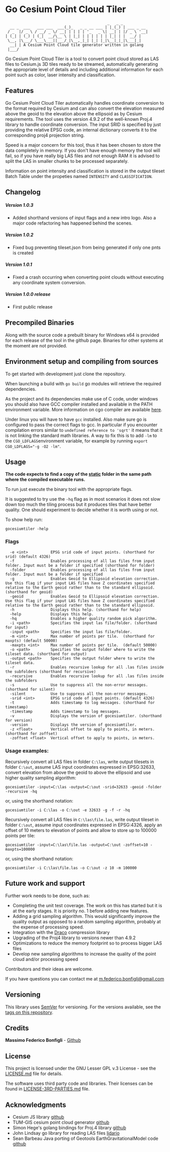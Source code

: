 # Go Cesium Point Cloud Tiler

```
                                             _   _ _
  __ _  ___   ___ ___  ___(_)_   _ _ __ ___ | |_(_) | ___ _ __
 / _  |/ _ \ / __/ _ \/ __| | | | | '_   _ \| __| | |/ _ \ '__|
| (_| | (_) | (_|  __/\__ \ | |_| | | | | | | |_| | |  __/ |
 \__, |\___/ \___\___||___/_|\__,_|_| |_| |_|\__|_|_|\___|_|
  __| | A Cesium Point Cloud tile generator written in golang
 |___/ 
```



Go Cesium Point Cloud Tiler is a tool to convert point cloud stored as LAS files to Cesium.js 3D tiles ready to be
streamed, automatically generating the appropriate level of details and including additional information for each point 
such as color, laser intensity and classification.   

## Features
Go Cesium Point Cloud Tiler automatically handles coordinate conversion to the format required by Cesium and can also 
convert the elevation measured above the geoid to the elevation above the ellipsoid as by Cesium requirements. 
The tool uses the version 4.9.2 of the well-known Proj.4 library to handle coordinate conversion. The input SRID is
specified by just providing the relative EPSG code, an internal dictionary converts it to the corresponding proj4 
projection string.

Speed is a major concern for this tool, thus it has been chosen to store the data completely in memory. If you don't 
have enough memory the tool will fail, so if you have really big LAS files and not enough RAM it is advised to split 
the LAS in smaller chunks to be processed separately.

Information on point intensity and classification is stored in the output tileset Batch Table under the 
propeties named `INTENSITY` and `CLASSIFICATION`.


## Changelog
##### Version 1.0.3 
* Added shorthand versions of input flags and a new intro logo. Also a major code refactoring has happened behind the scenes. 

##### Version 1.0.2 
* Fixed bug preventing tileset.json from being generated if only one pnts is created

##### Version 1.0.1 
* Fixed a crash occurring when converting point clouds without executing any coordinate system conversion.

##### Version 1.0.0 release
* First public release

## Precompiled Binaries
Along with the source code a prebuilt binary for Windows x64 is provided for each release of the tool in the github page.
Binaries for other systems at the moment are not provided.

## Environment setup and compiling from sources
To get started with development just clone the repository. 

When launching a build with `go build` go modules will retrieve the required dependencies. 

As the project and its dependencies make use of C code, under windows you should also have GCC compiler installed and available
in the PATH environment variable. More information on cgo compiler are available [here](https://github.com/golang/go/wiki/cgo).

Under linux you will have to have `gcc` installed. Also make sure go is configured to pass the correct flags to gcc. In particular if you encounter compilation errors similar to `undefined reference to 'sqrt'` it means that it is not linking the standard math libraries. A way to fix this is to add `-lm` to the `CGO_LDFLAGS`environment variable, for example by running `export CGO_LDFLAGS="-g -O2 -lm"`.
## Usage

<b>The code expects to find a copy of the [static](static) folder in the same path where the compiled executable runs.</b>

To run just execute the binary tool with the appropriate flags.

It is suggested to try use the `-hq` flag as in most scenarios it does not slow down too much the tiling
process but it produces tiles that have better quality. One should experiment to decide whether it is worth using or not.

To show help run:
```
gocesiumtiler -help
```

### Flags

```
  -e <int>          EPSG srid code of input points. (shorthand for srid) (default 4326)
  -f                Enables processing of all las files from input folder. Input must be a folder if specified (shorthand for folder)
  -folder           Enables processing of all las files from input folder. Input must be a folder if specified
  -g                Enables Geoid to Ellipsoid elevation correction. Use this flag if your input LAS files have Z coordinates specified relative to the Earth geoid rather than to the standard ellipsoid. (shorthand for geoid)
  -geoid            Enables Geoid to Ellipsoid elevation correction. Use this flag if your input LAS files have Z coordinates specified relative to the Earth geoid rather than to the standard ellipsoid.
  -h                Displays this help. (shorthand for help)
  -help             Displays this help.
  -hq               Enables a higher quality random pick algorithm.
  -i <path>         Specifies the input las file/folder. (shorthand for input)
  -input <path>     Specifies the input las file/folder.
  -m <int>          Max number of points per tile.  (shorthand for maxpts) (default 50000)
  -maxpts <int>     Max number of points per tile.  (default 50000)
  -o <path>         Specifies the output folder where to write the tileset data. (shorthand for output)
  -output <path>    Specifies the output folder where to write the tileset data.
  -r                Enables recursive lookup for all .las files inside the subfolders (shorthand for recursive)
  -recursive        Enables recursive lookup for all .las files inside the subfolders
  -s                Use to suppress all the non-error messages. (shorthand for silent)
  -silent           Use to suppress all the non-error messages.
  -srid <int>       EPSG srid code of input points. (default 4326)
  -t                Adds timestamp to log messages. (shorthand for timestamp)
  -timestamp        Adds timestamp to log messages.
  -v                Displays the version of gocesiumtiler. (shorthand for version)
  -version          Displays the version of gocesiumtiler.
  -z <float>        Vertical offset to apply to points, in meters. (shorthand for zoffset)
  -zoffset <float>  Vertical offset to apply to points, in meters.
```

### Usage examples:

Recursively convert all LAS files in folder `C:\las`, write output tilesets in folder `C:\out`, assume LAS input coordinates expressed 
in EPSG:32633, convert elevation from above the geoid to above the ellipsoid and use higher quality sampling algorithm:

```
gocesiumtiler -input=C:\las -output=C:\out -srid=32633 -geoid -folder -recursive -hq
```
or, using the shorthand notation:
```
gocesiumtiler -i C:\las -o C:\out -e 32633 -g -f -r -hq
```

Recursively convert all LAS files in `C:\las\file.las`, write output tileset in folder `C:\out`, assume input coordinates
expressed in EPSG:4326, apply an offset of 10 meters to elevation of points and allow to store up to 100000 points per tile:

```
gocesiumtiler -input=C:\las\file.las -output=C:\out -zoffset=10 -maxpts=100000
```
or, using the shorthand notation:

```
gocesiumtiler -i C:\las\file.las -o C:\out -z 10 -m 100000
```

## Future work and support

Further work needs to be done, such as: 
- Completing the unit test coverage. The work on this has started but it is at the early stages. It is priority no. 1 before adding new features.
- Adding a grid sampling algorithm. This would significantly improve the quality output as opposed to a random sampling algorithm, probably at the expense of processing speed.
- Integration with the [Draco](https://github.com/google/draco) compression library
- Upgrading of the Proj4 library to versions newer than 4.9.2
- Optimizations to reduce the memory footprint so to process bigger LAS files
- Develop new sampling algorithms to increase the quality of the point cloud and/or processing speed
 
Contributors and their ideas are welcome.

If you have questions you can contact me at <m.federico.bonfigli@gmail.com>

## Versioning

This library uses [SemVer](http://semver.org/) for versioning. 
For the versions available, see the [tags on this repository](https://github.com/mfbonfigli/gocesiumtiler/tags). 

## Credits

**Massimo Federico Bonfigli** -  [Github](https://github.com/mfbonfigli)

## License

This project is licensed under the GNU Lesser GPL v.3 License - see the [LICENSE.md](LICENSE.md) file for details.

The software uses third party code and libraries. Their licenses can be found in
[LICENSE-3RD-PARTIES.md](LICENSE-3RD-PARTIES.md) file.

## Acknowledgments

* Cesium JS library [github](https://github.com/AnalyticalGraphicsInc/cesium)
* TUM-GIS cesium point cloud generator [github](https://github.com/tum-gis/cesium-point-cloud-generator)
* Simon Hege's golang bindings for Proj.4 library [github](https://github.com/xeonx/proj4)
* John Lindsay go library for reading LAS files [lidario](https://github.com/xeonx/proj4)
* Sean Barbeau Java porting of Geotools EarthGravitationalModel code [github](https://github.com/barbeau/earth-gravitational-model)
